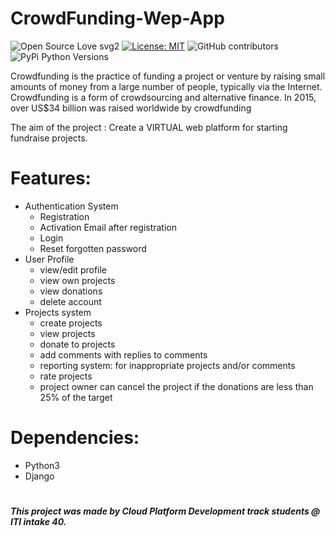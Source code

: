 # CrowdFunding-Wep-App
![Open Source Love svg2](https://badges.frapsoft.com/os/v2/open-source.svg?v=103)
[![License: MIT](https://img.shields.io/badge/License-MIT-yellow.svg)](https://github.com/atefhares/CrowdFunding-Wep-App/blob/master/LICENSE)
![GitHub contributors](https://img.shields.io/github/contributors/atefhares/CrowdFunding-Wep-App)
![PyPi Python Versions](https://img.shields.io/pypi/pyversions/yt2mp3.svg)

Crowdfunding is the practice of funding a project or venture by raising small amounts of money from a large number of people, typically via the Internet. Crowdfunding is a form of crowdsourcing and alternative finance.
In 2015, over US$34 billion was raised worldwide by crowdfunding

The aim of the project​ : Create a VIRTUAL web platform for starting fundraise
projects.

# Features:
- Authentication System
    - Registration
    - Activation Email after registration
    - Login
    - Reset forgotten password
- User Profile
    - view/edit profile
    - view own projects
    - view donations
    - delete account
- Projects​ system
    - create projects
    - view projects
    - donate to projects
    - add comments with replies to comments
    - reporting system: for inappropriate projects and/or comments
    - rate projects
    - project owner can cancel the project if the donations are less than 25% of the target

# Dependencies:
- Python3
- Django

#

**_This project was made by Cloud Platform Development track students @ ITI intake 40._**


